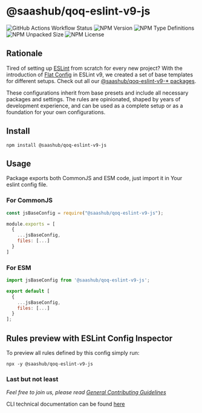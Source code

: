 # @saashub/qoq-eslint-v9-js

![GitHub Actions Workflow Status](https://img.shields.io/github/actions/workflow/status/saashub-it/qoq/main.yml) ![NPM Version](https://img.shields.io/npm/v/%40saashub%2Fqoq-eslint-v9-js)
![NPM Type Definitions](https://img.shields.io/npm/types/%40saashub%2Fqoq-eslint-v9-js) ![NPM Unpacked Size](https://img.shields.io/npm/unpacked-size/%40saashub%2Fqoq-eslint-v9-js) ![NPM License](https://img.shields.io/npm/l/%40saashub%2Fqoq-eslint-v9-js)

## Rationale

Tired of setting up [ESLint](https://www.npmjs.com/package/eslint) from scratch for every new project? With the introduction of [Flat Config](https://eslint.org/docs/latest/use/configure/configuration-files) in ESLint v9, we created a set of base templates for different setups. Check out all our [@saashub/qoq-eslint-v9-\* packages](https://www.npmjs.com/search?q=%40saashub%2Fqoq-eslint-v9-).

These configurations inherit from base presets and include all necessary packages and settings. The rules are opinionated, shaped by years of development experience, and can be used as a complete setup or as a foundation for your own configurations.

## Install

    npm install @saashub/qoq-eslint-v9-js

## Usage

Package exports both CommonJS and ESM code, just import it in Your eslint config file.

### For CommonJS

```js
const jsBaseConfig = require("@saashub/qoq-eslint-v9-js");

module.exports = [
  {
    ...jsBaseConfig,
    files: [...]
  }
]
```

### For ESM

```js
import jsBaseConfig from '@saashub/qoq-eslint-v9-js';

export default [
  {
    ...jsBaseConfig,
    files: [...]
  }
];
```

## Rules preview with ESLint Config Inspector

To preview all rules defined by this config simply run:

    npx -y @saashub/qoq-eslint-v9-js

### Last but not least

_Feel free to join us, please read [General Contributing Guidelines](https://github.com/saashub-it/qoq/blob/master/.github/CONTRIBUTING.md)_

CLI technical documentation can be found [here](../eslint-v9/PROJECT.md)
